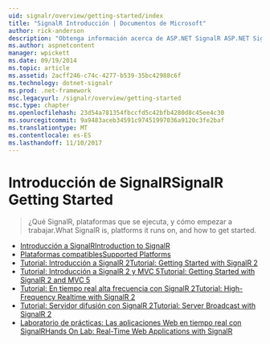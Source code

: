 ```yaml
---
uid: signalr/overview/getting-started/index
title: "SignalR Introducción | Documentos de Microsoft"
author: rick-anderson
description: "Obtenga información acerca de ASP.NET SignalR ASP.NET SignalR es una nueva biblioteca para desarrolladores ASP.NET que facilita la funcionalidad de desarrollo web en tiempo real. SignalR permite a bi..."
ms.author: aspnetcontent
manager: wpickett
ms.date: 09/19/2014
ms.topic: article
ms.assetid: 2acff246-c74c-4277-b539-35bc42988c6f
ms.technology: dotnet-signalr
ms.prod: .net-framework
msc.legacyurl: /signalr/overview/getting-started
msc.type: chapter
ms.openlocfilehash: 23d54a781354fbccfd5c42bfb4280d8c45ee4c30
ms.sourcegitcommit: 9a9483aceb34591c97451997036a9120c3fe2baf
ms.translationtype: MT
ms.contentlocale: es-ES
ms.lasthandoff: 11/10/2017
---
```

<a name="signalr-getting-started"></a><span data-ttu-id="8fe3c-104">Introducción de SignalR</span><span class="sxs-lookup"><span data-stu-id="8fe3c-104">SignalR Getting Started</span></span>
====================
> <span data-ttu-id="8fe3c-105">¿Qué SignalR, plataformas que se ejecuta, y cómo empezar a trabajar.</span><span class="sxs-lookup"><span data-stu-id="8fe3c-105">What SignalR is, platforms it runs on, and how to get started.</span></span>


- [<span data-ttu-id="8fe3c-106">Introducción a SignalR</span><span class="sxs-lookup"><span data-stu-id="8fe3c-106">Introduction to SignalR</span></span>](introduction-to-signalr.md)
- [<span data-ttu-id="8fe3c-107">Plataformas compatibles</span><span class="sxs-lookup"><span data-stu-id="8fe3c-107">Supported Platforms</span></span>](supported-platforms.md)
- [<span data-ttu-id="8fe3c-108">Tutorial: Introducción a SignalR 2</span><span class="sxs-lookup"><span data-stu-id="8fe3c-108">Tutorial: Getting Started with SignalR 2</span></span>](tutorial-getting-started-with-signalr.md)
- [<span data-ttu-id="8fe3c-109">Tutorial: Introducción a SignalR 2 y MVC 5</span><span class="sxs-lookup"><span data-stu-id="8fe3c-109">Tutorial: Getting Started with SignalR 2 and MVC 5</span></span>](tutorial-getting-started-with-signalr-and-mvc.md)
- [<span data-ttu-id="8fe3c-110">Tutorial: En tiempo real alta frecuencia con SignalR 2</span><span class="sxs-lookup"><span data-stu-id="8fe3c-110">Tutorial: High-Frequency Realtime with SignalR 2</span></span>](tutorial-high-frequency-realtime-with-signalr.md)
- [<span data-ttu-id="8fe3c-111">Tutorial: Servidor difusión con SignalR 2</span><span class="sxs-lookup"><span data-stu-id="8fe3c-111">Tutorial: Server Broadcast with SignalR 2</span></span>](tutorial-server-broadcast-with-signalr.md)
- [<span data-ttu-id="8fe3c-112">Laboratorio de prácticas: Las aplicaciones Web en tiempo real con SignalR</span><span class="sxs-lookup"><span data-stu-id="8fe3c-112">Hands On Lab: Real-Time Web Applications with SignalR</span></span>](real-time-web-applications-with-signalr.md)
